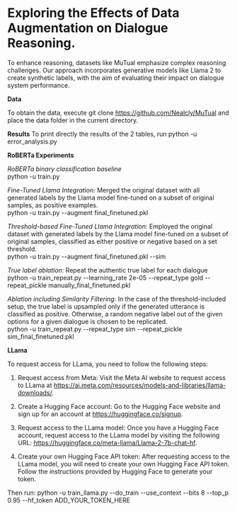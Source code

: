 # Exploring the Effects of Data Augmentation on Dialogue Reasoning. 


To enhance reasoning, datasets like MuTual emphasize complex reasoning challenges. Our approach incorporates generative models like Llama 2 to create synthetic labels, with the aim of evaluating their impact on dialogue system performance.

**Data**

To obtain the data, execute git clone https://github.com/Nealcly/MuTual and place the data folder in the current directory.

**Results**
To print directly the results of the 2 tables, run python -u error_analysis.py 


**RoBERTa Experiments**

*RoBERTa binary classification baseline*\
python -u train.py

*Fine-Tuned Llama Integration:* Merged the original dataset with all generated labels by the Llama model fine-tuned on a subset of original samples, as positive examples.\
python -u train.py --augment final_finetuned.pkl

*Threshold-based Fine-Tuned Llama Integration:* Employed the original dataset with generated labels by the Llama model fine-tuned on a subset of original samples, classified as either positive or negative based on a set threshold.\
python -u train.py --augment final_finetuned.pkl --sim

*True label ablation:* Repeat the authentic true label for each dialogue \
python -u train_repeat.py --learning_rate 2e-05 --repeat_type gold --repeat_pickle manually_final_finetuned.pkl

*Ablation including Similarity Filtering:* In the case of the threshold-included setup, the true label is upsampled only if the generated utterance is classified as positive. Otherwise, a random negative label out of the given options for a given dialogue is chosen to be replicated.\
python -u train_repeat.py --repeat_type sim --repeat_pickle sim_final_finetuned.pkl

**LLama**

To request access for LLama, you need to follow the following steps:
1. Request access from Meta: Visit the Meta AI website to request access to LLama at https://ai.meta.com/resources/models-and-libraries/llama-downloads/.

2. Create a Hugging Face account: Go to the Hugging Face website and sign up for an account at https://huggingface.co/signup.

3. Request access to the LLama model: Once you have a Hugging Face account, request access to the LLama model by visiting the following URL: https://huggingface.co/meta-llama/Llama-2-7b-chat-hf.

4. Create your own Hugging Face API token: After requesting access to the LLama model, you will need to create your own Hugging Face API token. Follow the instructions provided by Hugging Face to generate your token.

Then run:
python -u train_llama.py --do_train --use_context --bits 8 --top_p 0.95 --hf_token ADD_YOUR_TOKEN_HERE



